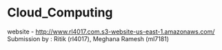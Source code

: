 # Cloud_Computing

website - http://www.rl4017.com.s3-website-us-east-1.amazonaws.com/
Submission by : Ritik (rl4017), Meghana Ramesh (ml7181)


